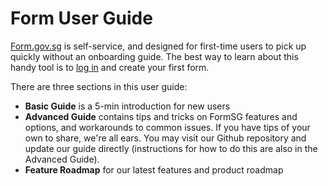 # Form User Guide

[Form.gov.sg](https://form.gov.sg/#!/signin) is self-service, and designed for first-time users to pick up quickly without an onboarding guide. The best way to learn about this handy tool is to [log in](https://form.gov.sg/#!/signin) and create your first form. 

There are three sections in this user guide:
- **Basic Guide** is a 5-min introduction for new users
- **Advanced Guide** contains tips and tricks on FormSG features and options, and workarounds to common issues. If you have tips of your own to share, we're all ears. You may visit our Github repository and update our guide directly (instructions for how to do this are also in the Advanced Guide).
- **Feature Roadmap** for our latest features and product roadmap
